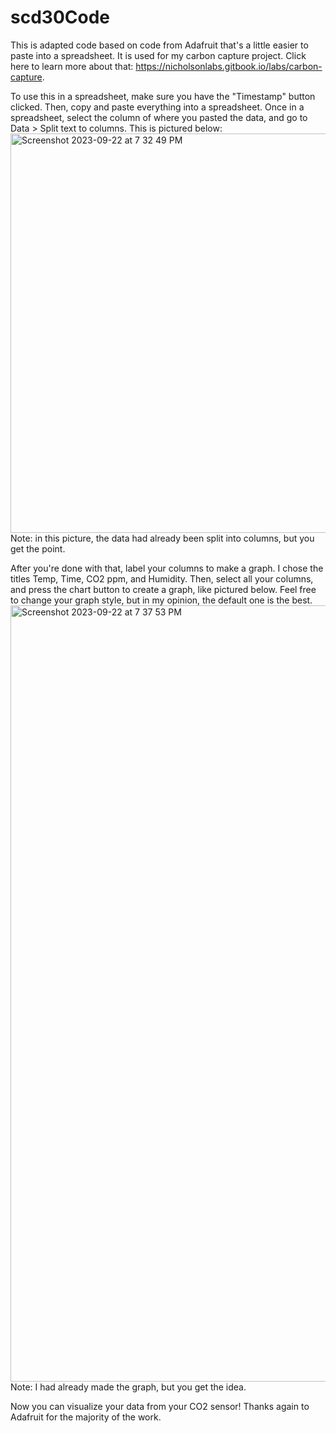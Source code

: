 # scd30Code
This is adapted code based on code from Adafruit that's a little easier to paste into a spreadsheet. It is used for my carbon capture project. Click here to learn more about that: https://nicholsonlabs.gitbook.io/labs/carbon-capture.

To use this in a spreadsheet, make sure you have the "Timestamp" button clicked. Then, copy and paste everything into a spreadsheet. Once in a spreadsheet, select the column of where you pasted the data, and go to Data > Split text to columns. This is pictured below:
<img width="639" alt="Screenshot 2023-09-22 at 7 32 49 PM" src="https://github.com/charlienicholson3/scd30Code/assets/83499056/8134be9d-b50c-4334-8e48-10451ed9d581">
Note: in this picture, the data had already been split into columns, but you get the point.

After you're done with that, label your columns to make a graph. I chose the titles Temp, Time, CO2 ppm, and Humidity. Then, select all your columns, and press the chart button to create a graph, like pictured below. Feel free to change your graph style, but in my opinion, the default one is the best.
<img width="1242" alt="Screenshot 2023-09-22 at 7 37 53 PM" src="https://github.com/charlienicholson3/scd30Code/assets/83499056/10e10939-8838-4c5b-a179-1cf996967b2d">
Note: I had already made the graph, but you get the idea.

Now you can visualize your data from your CO2 sensor!
Thanks again to Adafruit for the majority of the work.
